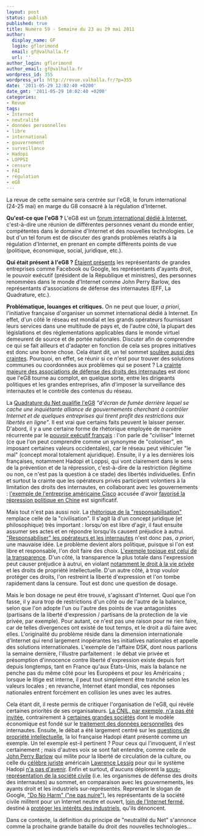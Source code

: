 ```yaml
---
layout: post
status: publish
published: true
title: Numéro 59 - Semaine du 23 au 29 mai 2011
author:
  display_name: GF
  login: gflorimond
  email: gf@valhalla.fr
  url: ''
author_login: gflorimond
author_email: gf@valhalla.fr
wordpress_id: 355
wordpress_url: http://revue.valhalla.fr/?p=355
date: '2011-05-29 12:02:40 +0200'
date_gmt: '2011-05-29 10:02:40 +0200'
categories:
- Revue
tags:
- Internet
- neutralité
- données personnelles
- libre
- international
- gouvernement
- surveillance
- Hadopi
- LOPPSI
- censure
- FAI
- régulation
- eG8
---
```

<p>La revue de cette semaine sera centrée sur l'eG8, le forum international (24-25 mai) en marge du G8 consacré à la régulation d'Internet.</p>
<p><b>Qu'est-ce que l'eG8 ?</b> L'eG8 est un <a href="http://pro.clubic.com/technologie-et-politique/actualite-423674-eg8-forum-politiques-stars-web-paris.html">forum international dédié à Internet</a>, c'est-à-dire une réunion de différentes personnes venant du monde entier, compétentes dans le domaine d'Internet et des nouvelles technologies. Le but d'un tel forum est de discuter des grands problèmes relatifs à la régulation d'Internet, en prenant en compte différents points de vue (politique, économique, social, juridique, etc.).</p>
<p><b>Qui était présent à l'eG8 ?</b> <a href="http://www.lefigaro.fr/hightech/2011/05/19/01007-20110519DIMWWW00505-decouvrez-les-stars-du-e-g8.php">Étaient présents</a> les représentants de grandes entreprises comme Facebook ou Google, les représentants d'ayants droit, le pouvoir exécutif (président de la République et ministres), des personnes renommées dans le monde d'Internet comme John Perry Barlow, des représentants d'associations de défense des internautes (EFF, La Quadrature, etc.).</p>
<p><b>Problématique, louanges et critiques.</b> On ne peut que louer, <i>a priori</i>, l'initiative française d'organiser un sommet international dédié à Internet. En effet, d'un côté le réseau est mondial et les grands opérateurs fournissant leurs services dans une multitude de pays et, de l'autre côté, la plupart des législations et des réglementations applicables dans le monde virtuel demeurent de source et de portée nationales. Discuter afin de comprendre ce qui se fait ailleurs et d'adapter en fonction de cela ses propres initiatives est donc une bonne chose. Cela étant dit, un tel sommet <a href="http://t.co/MlHScJ1">soulève aussi des craintes</a>. Pourquoi, en effet, se réunir si ce n'est pour trouver des solutions communes ou coordonnées aux problèmes qui se posent ? La <a href="http://www.pcinpact.com/actu/news/63704-eg8-g8-nicolas-sarkozy-internet-civilise.htm">crainte majeure des associations de défense des droits des internautes</a> est donc que l'eG8 tourne au complot, en quelque sorte, entre les dirigeants politiques et les grandes entreprises, afin d'imposer la surveillance des internautes et le contrôle des contenus du réseau.</p>
<p>La <a href="http://www.laquadrature.net/fr/forum-eg8-les-gouvernements-et-entreprises-unis-pour-controler-le-net">Quadrature du Net qualifie l'eG8</a> <i>"d'écran de fumée derrière lequel se cache une inquiétante alliance de gouvernements cherchant à contrôler Internet et de quelques entreprises qui tirent profit des restrictions aux libertés en ligne"</i>. Il est vrai que certains faits peuvent le laisser penser. D'abord, il y a une certaine forme de rhétorique employée de manière récurrente par le <a href="http://www.zdnet.fr/actualites/a-l-e-g8-nicolas-sarkozy-defend-la-place-des-gouvernements-dans-l-internet-39761052.htm">pouvoir exécutif français</a> : l'on parle de "civiliser" Internet (ce que l'on peut comprendre comme un synonyme de "coloniser", en imposant certaines valeurs occidentales), car le réseau peut véhiculer "le mal" (concept moral totalement ajuridique). Ensuite, il y a les dernières lois françaises, notamment Hadopi et Loppsi, qui vont clairement dans le sens de la prévention et de la répression, c'est-à-dire de la restriction (légitime ou non, ce n'est pas la question à ce stade) des libertés individuelles. Enfin et surtout la crainte que les opérateurs privés participent volontiers à la limitation des droits des internautes, en collaborant avec les gouvernements : <a href="http://pro.clubic.com/technologie-et-politique/actualite-423542-cisco-soutenu-repression-chinoise.html">l'exemple de l'entreprise américaine Cisco</a> accusée d'avoir <a href="http://www.zdnet.fr/actualites/cisco-accuse-de-contribuer-a-la-surveillance-d-internet-et-a-la-repression-en-chine-39761017.htm">favorisé la répression politique en Chine</a> est significatif.</p>
<p>Mais tout n'est pas aussi noir. La <a href="http://pro.clubic.com/technologie-et-politique/actualite-423748-g8-nicolas-sarkozy-livre-vision-internet.html">rhétorique de la "responsabilisation"</a> remplace celle de la "civilisation". Il s'agit là d'un concept juridique (et philosophique) très important : lorsqu'on est libre d'agir, il faut ensuite assumer ses actes et en répondre lorsqu'ils causent préjudice à autrui. <a href="http://t.co/Z6FKn23">"Responsabiliser" les opérateurs et les internautes</a> n'est donc pas, <i>a priori</i>, une mauvaise idée. Le problème devient alors politique, puisque si l'on est libre et responsable, l'on doit faire des choix. <a href="http://www.liberation.fr/medias/01012339290-internet-sarkozy-salue-un-vecteur-de-la-liberte-d-expression">L'exemple topique est celui de la transparence</a>. D'un côté, la transparence la plus totale dans l'expression peut causer préjudice à autrui, en violant <a href="http://elysee.blog.lemonde.fr/2011/05/24/sarkozy-met-en-garde-sur-les-dangers-dinternet">notamment le droit à la vie privée</a> et les droits de propriété intellectuelle. D'un autre côté, à trop vouloir protéger ces droits, l'on restreint la liberté d'expression et l'on tombe rapidement dans la censure. Tout est donc une question de dosage.</p>
<p>Mais le bon dosage ne peut être trouvé, s'agissant d'Internet. Quoi que l'on fasse, il y aura trop de restrictions d'un côté ou de l'autre de la balance, selon que l'on adopte l'un ou l'autre des points de vue antagonistes (partisans de la liberté d'expression / partisans de la protection de la vie privée, par exemple). Pour autant, ce n'est pas une raison pour ne rien faire, car de telles divergences ont existé de tout temps, et le droit a dû faire avec elles. L'originalité du problème réside dans la dimension internationale d'Internet qui rend largement inopérantes les initiatives nationales et appelle des solutions internationales. L'exemple de l'affaire DSK, dont nous parlions la semaine dernière, l'illustre parfaitement : le débat vie privée et présomption d'innocence contre liberté d'expression existe depuis fort depuis longtemps, tant en France qu'aux États-Unis, mais la balance ne penche pas du même côté pour les Européens et pour les Américains ; lorsque le litige est interne, il peut tout simplement être tranché selon les valeurs locales ; en revanche, Internet étant mondial, ces réponses nationales entrent forcément en collision les unes avec les autres.</p>
<p>Cela étant dit, il reste permis de critiquer l'organisation de l'eG8, qui révèle certaines priorités de ses organisateurs. <a href="http://www.pcinpact.com/actu/news/63721-cnil-eg8-vie-privee.htm">La CNIL, par exemple, n'a pas été invitée</a>, contrairement à <a href="http://www.numerama.com/magazine/18868-eg8-la-vie-privee-au-programme-des-debats-mais-sans-la-cnil.html">certaines grandes sociétés</a> dont le modèle économique est fondé sur le <a href="http://www.zdnet.fr/actualites/e-g8-la-protection-de-la-vie-privee-derniere-roue-du-carrosse-s-interroge-la-cnil-39761075.htm">traitement des données personnelles</a> des internautes. Ensuite, le débat a été largement centré sur les <a href="http://t.co/0yKlyYE">questions de propriété intellectuelle</a>, la loi française Hadopi étant présenté comme un exemple. Un tel exemple est-il pertinent ? Pour ceux qui l'invoquent, il n'est certainement ; mais d'autres voix se sont fait entendre, comme celle de <a href="http://www.clubic.com/internet/actualite-424044-jp-barlow-eff-personnes-presentes-eg8-planete.html">John Perry Barlow</a> qui milite pour la liberté de circulation de la culture, ou celle du <a href="http://pro.clubic.com/entrepreneur-et-creation-entreprise/actualite-424100-g8-evoque-regulation-droit-auteur.html">célèbre juriste</a> américain <a href="http://www.pcinpact.com/actu/news/63734-lawrence-lessig-eg8-hadopi-france.htm">Lawrence Lessig</a> pour qui le système Hadopi <a href="http://www.elpais.com/articulo/tecnologia/Lessig/asegura/ley/antidescargas/francesa/muerta/elpeputec/20110525elpeputec_1/Tes">n'a pas d'avenir</a>. Enfin et surtout, d'aucuns déplorent la <a href="http://www.numerama.com/magazine/18874-eg8-le-gros-coup-de-colere-de-la-societe-civile.html">sous-représentation de la société civile</a> (i.e. les organismes de défense des droits des internautes) au sommet, en comparaison avec les gouvernements, les ayants droit et les industriels sur-représentés. Reprenant le slogan de Google, <a href="http://t.co/utB9bu6">"Do No Harm" ("ne pas nuire")</a>, les représentants de la société civile militent pour un Internet neutre et ouvert, <a href="http://www.clubic.com/internet/actualite-424042-g8-attentes-decus.html">loin de l'Internet fermé</a>, destiné à <a href="http://www.numerama.com/magazine/18892-le-g8-promet-des-34mesures-fermes34-pour-le-droit-d-auteur.html">protéger les intérêts des industriels</a>, qu'ils dénoncent.</p>
<p>Dans ce contexte, <a herf="http://www.laquadrature.net/fr/declaration-de-la-societe-civile-au-g8-et-e-g8">la définition du principe de "neutralité du Net"</a> s'annonce comme la prochaine grande bataille du droit des nouvelles technologies...</p>
